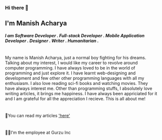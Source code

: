 ### Hi there 👋

## I'm Manish Acharya

##### I am Software Developer . Full-stack Developer . Mobile Application Developer . Designer . Writer . Humanitarian .
#

My name is Manish Acharya, just a normal boy fighting for his dreams. Talking about my interest, I would like my career to revolve around computer programming. I have always loved to be in the world of programming and just explore it. I have learnt web-designing and development and few other other programming languages with all my enthusiasm. I also love reading sci-fi books and watching movies. They have always interest me. Other than programming stuffs, I absolutely love writing articles, it brings me happiness. I have always been appriciated for it and I am grateful for all the appreciation I recieve. This is all about me!
#

 📖You can read my articles ['here'](https://article-manish.herokuapp.com/)

#
 👨‍💻I'm the employee at Gurzu Inc

#
<!---
manishacharya60/manishacharya60 is a ✨ special ✨ repository because its `README.md` (this file) appears on your GitHub profile.
You can click the Preview link to take a look at your changes.
--->
